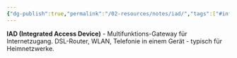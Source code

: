 ```yaml
---
{"dg-publish":true,"permalink":"/02-resources/notes/iad/","tags":["#informatik/netzwerk/gateway/integriert","#informatik/netzwerk/dsl/multifunktion","#informatik/hardware"],"noteIcon":"","updated":"2025-09-10T17:00:10.000+02:00"}
---
```


**IAD (Integrated Access Device)** - Multifunktions-Gateway für Internetzugang.
DSL-Router, WLAN, Telefonie in einem Gerät - typisch für Heimnetzwerke.